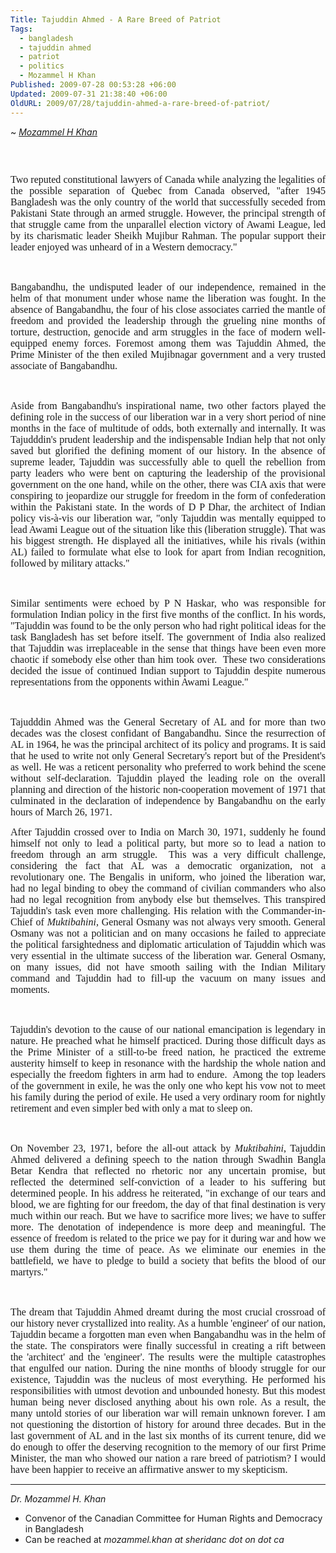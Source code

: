 ```yaml
---
Title: Tajuddin Ahmed - A Rare Breed of Patriot
Tags:
  - bangladesh
  - tajuddin ahmed
  - patriot
  - politics
  - Mozammel H Khan
Published: 2009-07-28 00:53:28 +06:00
Updated: 2009-07-31 21:38:40 +06:00
OldURL: 2009/07/28/tajuddin-ahmed-a-rare-breed-of-patriot/
---
```


~ *[Mozammel H Khan](https://gold.mukto-mona.com/Articles/mozammel/index.html)* 

<p class="NoSpacing" align="justify"> </p>
<p class="NoSpacing" align="justify"><span style="font-size: medium; font-family: Garamond;"><img src="https://www.numismondo.com/pm/bgd/bgd%20PM%20Tajuddin%20Ahmed.jpg" alt="" /></span></p>
<p class="NoSpacing" align="justify"><span style="font-size: medium; font-family: Garamond;">Two reputed constitutional lawyers of Canada while analyzing the legalities of the possible separation of Quebec from Canada observed, "after 1945 Bangladesh was the only country of the world that successfully seceded from Pakistani State through an armed struggle. However, the principal strength of that struggle came from the unparallel election victory of Awami League, led by its charismatic leader Sheikh Mujibur Rahman. The popular support their leader enjoyed was unheard of in a Western democracy."</span></p>
<p class="NoSpacing" align="justify"><span style="font-size: medium; font-family: Garamond;"> </span></p>
<p class="NoSpacing" align="justify"><span style="font-size: medium; font-family: Garamond;">Bangabandhu, the undisputed leader of our independence, remained in the helm of that monument under whose name the liberation was fought. In the absence of Bangabandhu, the four of his close associates carried the mantle of freedom and provided the leadership through the grueling nine months of torture, destruction, genocide and arm struggles in the face of modern well-equipped enemy forces. Foremost among them was Tajuddin Ahmed, the Prime Minister of the then exiled Mujibnagar government and a very trusted associate of Bangabandhu. </span></p>
<p class="NoSpacing" align="justify"><span style="font-size: medium; font-family: Garamond;"> </span></p>
<p class="NoSpacing" align="justify"><span style="font-size: medium; font-family: Garamond;">Aside from Bangabandhu's inspirational name, two other factors played the defining role in the success of our liberation war in a very short period of nine months in the face of multitude of odds, both externally and internally. It was Tajudddin's prudent leadership and the indispensable Indian help that not only saved but glorified the defining moment of our history. In the absence of supreme leader, Tajuddin was successfully able to quell the rebellion from party leaders who were bent on capturing the leadership of the provisional government on the one hand, while on the other, there was CIA axis that were conspiring to jeopardize our struggle for freedom in the form of confederation within the Pakistani state. In the words of D P Dhar, the architect of Indian policy vis-à-vis our liberation war, "only Tajuddin was mentally equipped to lead Awami League out of the situation like this (liberation struggle). That was his biggest strength. He displayed all the initiatives, while his rivals (within AL) failed to formulate what else to look for apart from Indian recognition, followed by military attacks."</span></p>
<p class="NoSpacing" align="justify"><span style="font-size: medium; font-family: Garamond;"> </span></p>
<p class="NoSpacing" align="justify"><span style="font-size: medium; font-family: Garamond;">Similar sentiments were echoed by P N Haskar, who was responsible for formulation Indian policy in the first five months of the conflict. In his words, "Tajuddin was found to be the only person who had right political ideas for the task Bangladesh has set before itself. The government of India also realized that Tajuddin was irreplaceable in the sense that things have been even more chaotic if somebody else other than him took over.  These two considerations decided the issue of continued Indian support to Tajuddin despite numerous representations from the opponents within Awami League."</span></p>
<p class="NoSpacing" align="justify"><span style="font-size: medium; font-family: Garamond;"> </span></p>
<p class="NoSpacing" align="justify"><span style="font-size: medium; font-family: Garamond;">Tajudddin Ahmed was the General Secretary of AL and for more than two decades was the closest confidant of Bangabandhu. Since the resurrection of AL in 1964, he was the principal architect of its policy and programs. It is said that he used to write not only General Secretary's report but of the President's as well. He was a reticent personality who preferred to work behind the scene without self-declaration. Tajuddin played the leading role on the overall planning and direction of the historic non-cooperation movement of 1971 that culminated in the declaration of independence by Bangabandhu on the early hours of March 26, 1971.</span></p>
<p class="NoSpacing" align="justify"><span style="font-size: medium; font-family: Garamond;">After Tajuddin crossed over to India on March 30, 1971, suddenly he found himself not only to lead a political party, but more so to lead a nation to freedom through an arm struggle.  This was a very difficult challenge, considering the fact that AL was a democratic organization, not a revolutionary one. The Bengalis in uniform, who joined the liberation war, had no legal binding to obey the command of civilian commanders who also had no legal recognition from anybody else but themselves. This transpired Tajuddin's task even more challenging. His relation with the Commander-in-Chief of <em>Muktibahini,</em> General Osmany was not always very smooth. General Osmany was not a politician and on many occasions he failed to appreciate the political farsightedness and diplomatic articulation of Tajuddin which was very essential in the ultimate success of the liberation war. General Osmany, on many issues, did not have smooth sailing with the Indian Military command and Tajuddin had to fill-up the vacuum on many issues and moments.</span></p>
<p class="NoSpacing" align="justify"><span style="font-size: medium; font-family: Garamond;"> </span></p>
<p class="NoSpacing" align="justify"><span style="font-size: medium; font-family: Garamond;">Tajuddin's devotion to the cause of our national emancipation is legendary in nature. He preached what he himself practiced. During those difficult days as the Prime Minister of a still-to-be freed nation, he practiced the extreme austerity himself to keep in resonance with the hardship the whole nation and especially the freedom fighters in arm had to endure.  Among the top leaders of the government in exile, he was the only one who kept his vow not to meet his family during the period of exile. He used a very ordinary room for nightly retirement and even simpler bed with only a mat to sleep on.</span></p>
<p class="NoSpacing" align="justify"><span style="font-size: medium; font-family: Garamond;"> </span></p>
<p class="NoSpacing" align="justify"><span style="font-size: medium; font-family: Garamond;">On November 23, 1971, before the all-out attack by <em>Muktibahini</em>, Tajuddin Ahmed delivered a defining speech to the nation through Swadhin Bangla Betar Kendra that reflected no rhetoric nor any uncertain promise, but reflected the determined self-conviction of a leader to his suffering but determined people. In his address he reiterated, "in exchange of our tears and blood, we are fighting for our freedom, the day of that final destination is very much within our reach. But we have to sacrifice more lives; we have to suffer more. The denotation of independence is more deep and meaningful. The essence of freedom is related to the price we pay for it during war and how we use them during the time of peace. As we eliminate our enemies in the battlefield, we have to pledge to build a society that befits the blood of our martyrs."</span></p>
<p class="NoSpacing" align="justify"><span style="font-size: medium; font-family: Garamond;"> </span></p>
<p class="NoSpacing" align="justify"><span style="font-size: medium; font-family: Garamond;">The dream that Tajuddin Ahmed dreamt during the most crucial crossroad of our history never crystallized into reality. As a humble 'engineer' of our nation, Tajuddin became a forgotten man even when Bangabandhu was in the helm of the state. The conspirators were finally successful in creating a rift between the 'architect' and the 'engineer'. The results were the multiple catastrophes that engulfed our nation. During the nine months of bloody struggle for our existence, Tajuddin was the nucleus of most everything. He performed his responsibilities with utmost devotion and unbounded honesty. But this modest human being never disclosed anything about his own role. As a result, the many untold stories of our liberation war will remain unknown forever. I am not questioning the distortion of history for around three decades. But in the last government of AL and in the last six months of its current tenure, did we do enough to offer the deserving recognition to the memory of our first Prime Minister, the man who showed our nation a rare breed of patriotism? I would have been happier to receive an affirmative answer to my skepticism.</span></p>

----
*Dr. Mozammel H. Khan*
- Convenor of the Canadian Committee for Human Rights and Democracy in Bangladesh
- Can be reached at *mozammel.khan at sheridanc dot on dot ca*
